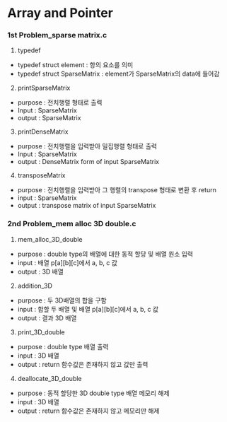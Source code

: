 Array and Pointer
====================================================================
### 1st Problem_sparse matrix.c

1. typedef
- typedef struct element : 항의 요소를 의미
- typedef struct SparseMatrix : element가 SparseMatrix의 data에 들어감

2. printSparseMatrix
- purpose : 전치행렬 형태로 출력
- Input : SparseMatrix
- output : SparseMatrix

3. printDenseMatrix
- purpose : 전치행렬을 입력받아 밀집행렬 형태로 출력
- Input : SparseMatrix
- output : DenseMatrix form of input SparseMatrix

4. transposeMatrix
- purpose : 전치행렬을 입력받아 그 행렬의 transpose 형태로 변환 후 return
- input : SparseMatrix
- output : transpose matrix of input SparseMatrix

### 2nd Problem_mem alloc 3D double.c

1. mem_alloc_3D_double
- purpose : double type의 배열에 대한 동적 할당 및 배열 원소 입력
- input : 배열 p[a][b][c]에서 a, b, c 값
- output : 3D 배열

2. addition_3D
- purpose : 두 3D배열의 합을 구함
- input : 합할 두 배열 및 배열 p[a][b][c]에서 a, b, c 값
- output : 결과 3D 배열

3. print_3D_double
- purpose : double type 배열 출력
- input : 3D 배열
- output : return 함수값은 존재하지 않고 값만 출력

4. deallocate_3D_double
- purpose : 동적 할당한 3D double type 배열 메모리 해제
- input : 3D 배열
- output : return 함수값은 존재하지 않고 메모리만 해제
